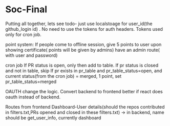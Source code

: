 # Soc-Final
Putting all together, lets see
todo-
just use localstoage for user_id(the github_login id) . No need to use the tokens for auth headers. Tokens used only for cron job. 

point system:
If people come to offline session, give 5 points to user upon showing certificate( points will be given by admins)
have an admin route( with user and password) 

cron job
If PR status is open, only then add to table. 
If pr status is closed and not in table, skip
If pr exists in pr_table and pr_table_status=open,  and current status(from the cron job) = merged, 1 point, set pr_table_status=merged

OAUTH
change the logic. Convert backend to frontend
better if react does oauth instead of backend. 

Routes from frontend
Dashboard-User details(should the repos contributed in filters.txt,PRs opened and closed in these filters.txt) -> in backend, name should be get_user_info, currently dashboard